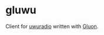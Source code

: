 # gluwu

Client for [uwuradio](https://radio.uwu.network) written with [Gluon](https://github.com/OpenAsar/gluon).